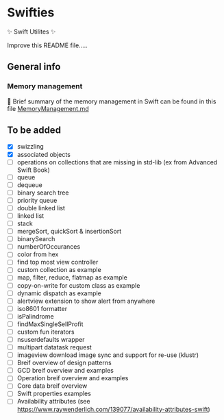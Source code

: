 # Swifties
:sparkles: Swift Utilites :sparkles:

Improve this README file.....

## General info

### Memory management
:camel: Brief summary of the memory management in Swift can be found in this file [MemoryManagement.md](MemoryManagement.md)


## To be added 
- [x] swizzling 
- [x] associated objects
- [ ] operations on collections that are missing in std-lib (ex from Advanced Swift Book)
- [ ] queue
- [ ] dequeue
- [ ] binary search tree
- [ ] priority queue
- [ ] double linked list
- [ ] linked list
- [ ] stack
- [ ] mergeSort, quickSort & insertionSort 
- [ ] binarySearch
- [ ] numberOfOccurances
- [ ] color from hex
- [ ] find top most view controller
- [ ] custom collection as example
- [ ] map, filter, reduce, flatmap as example
- [ ] copy-on-write for custom class as example
- [ ] dynamic dispatch as example
- [ ] alertview extension to show alert from anywhere
- [ ] iso8601 formatter
- [ ] isPalindrome
- [ ] findMaxSingleSellProfit
- [ ] custom fun iterators
- [ ] nsuserdefaults wrapper
- [ ] multipart datatask request 
- [ ] imageview download image sync and support for re-use (klustr)
- [ ] Breif overview of design patterns
- [ ] GCD breif  overview and examples
- [ ] Operation breif  overview and examples
- [ ] Core data breif overview
- [ ] Swift properties examples
- [ ] Availability attributes (see https://www.raywenderlich.com/139077/availability-attributes-swift)

